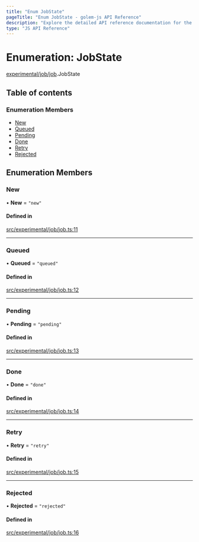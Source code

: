 ```yaml
---
title: "Enum JobState"
pageTitle: "Enum JobState - golem-js API Reference"
description: "Explore the detailed API reference documentation for the Enum JobState within the golem-js SDK for the Golem Network."
type: "JS API Reference"
---
```

# Enumeration: JobState

[experimental/job/job](../modules/experimental_job_job).JobState

## Table of contents

### Enumeration Members

- [New](experimental_job_job.JobState#new)
- [Queued](experimental_job_job.JobState#queued)
- [Pending](experimental_job_job.JobState#pending)
- [Done](experimental_job_job.JobState#done)
- [Retry](experimental_job_job.JobState#retry)
- [Rejected](experimental_job_job.JobState#rejected)

## Enumeration Members

### New

• **New** = ``"new"``

#### Defined in

[src/experimental/job/job.ts:11](https://github.com/golemfactory/golem-js/blob/ed1cf1df/src/experimental/job/job.ts#L11)

___

### Queued

• **Queued** = ``"queued"``

#### Defined in

[src/experimental/job/job.ts:12](https://github.com/golemfactory/golem-js/blob/ed1cf1df/src/experimental/job/job.ts#L12)

___

### Pending

• **Pending** = ``"pending"``

#### Defined in

[src/experimental/job/job.ts:13](https://github.com/golemfactory/golem-js/blob/ed1cf1df/src/experimental/job/job.ts#L13)

___

### Done

• **Done** = ``"done"``

#### Defined in

[src/experimental/job/job.ts:14](https://github.com/golemfactory/golem-js/blob/ed1cf1df/src/experimental/job/job.ts#L14)

___

### Retry

• **Retry** = ``"retry"``

#### Defined in

[src/experimental/job/job.ts:15](https://github.com/golemfactory/golem-js/blob/ed1cf1df/src/experimental/job/job.ts#L15)

___

### Rejected

• **Rejected** = ``"rejected"``

#### Defined in

[src/experimental/job/job.ts:16](https://github.com/golemfactory/golem-js/blob/ed1cf1df/src/experimental/job/job.ts#L16)
